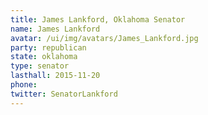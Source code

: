 ```yaml
---
title: James Lankford, Oklahoma Senator
name: James Lankford
avatar: /ui/img/avatars/James_Lankford.jpg
party: republican
state: oklahoma
type: senator
lasthall: 2015-11-20
phone: 
twitter: SenatorLankford
---
```

